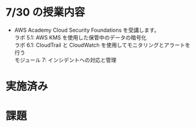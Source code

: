 # 7/30 の授業内容
- AWS Academy Cloud Security Foundations を受講します。  
  ラボ 5.1: AWS KMS を使用した保管中のデータの暗号化  
  ラボ 6.1: CloudTrail と CloudWatch を使用してモニタリングとアラートを行う  
   モジュール 7: インシデントへの対応と管理

# 実施済み

# 課題
